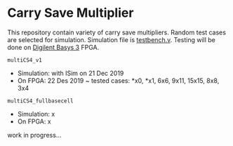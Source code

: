 # Carry Save Multiplier

This repository contain variety of carry save multipliers. Random test cases are selected for simulation. Simulation file is [testbench.v](https://github.com/suoglu/Carry-Save-Multiplier/blob/master/testbench.v). Testing will be done on [Digilent Basys 3](https://reference.digilentinc.com/reference/programmable-logic/basys-3/reference-manual) FPGA.

`multiCS4_v1`
  * Simulation: with ISim on 21 Dec 2019
  * On FPGA: 22 Des 2019 ~ tested cases: \*x0, \*x1, 6x6, 9x11, 15x15, 8x8, 3x4

`multiCS4_fullbasecell`
  * Simulation: x
  * On FPGA: x

work in progress...
